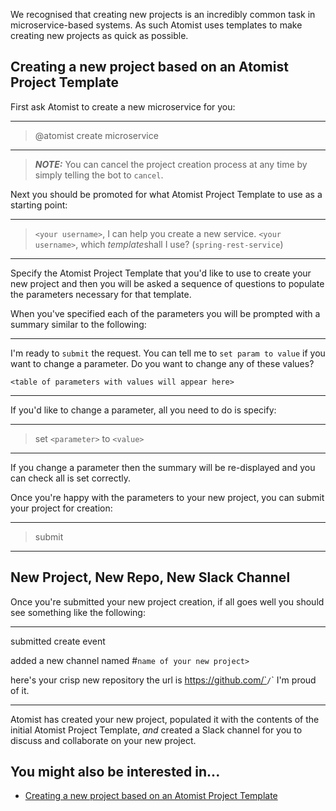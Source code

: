 We recognised that creating new projects is an incredibly common task in microservice-based systems. As such Atomist uses templates to make creating new projects as quick as possible.

## Creating a new project based on an Atomist Project Template

First ask Atomist to create a new microservice for you:

---
> @atomist create microservice

---

> ***NOTE:*** You can cancel the project creation process at any time by simply telling the bot to `cancel`.

Next you should be promoted for what Atomist Project Template to use as a starting point:

---
> `<your username>`, I can help you create a new service. 
`<your username>`, which ​*template*​ shall I use? (`spring-rest-service`)

---

Specify the Atomist Project Template that you'd like to use to create your new project and then you will be asked a sequence of questions to populate the parameters necessary for that template.

When you've specified each of the parameters you will be prompted with a summary similar to the following:

---

I'm ready to `submit` the request.  You can tell me to `set param to value` if you want to change a parameter.
Do you want to change any of these values?

`<table of parameters with values will appear here>`

---

If you'd like to change a parameter, all you need to do is specify:

---

> set `<parameter>` to `<value>`

---

If you change a parameter then the summary will be re-displayed and you can check all is set correctly.

Once you're happy with the parameters to your new project, you can submit your project for creation:

---

> submit

---

## New Project, New Repo, New Slack Channel

Once you're submitted your new project creation, if all goes well you should see something like the following:

---

submitted create event
 
added a new channel named #`name of your new project>`

here's your crisp new repository
the url is https://github.com/`<your org>`/`<your new project name>`
I'm proud of it.

---

Atomist has created your new project, populated it with the contents of the initial Atomist Project Template, *and* created a Slack channel for you to discuss and collaborate on your new project.

## You might also be interested in...

* [Creating a new project based on an Atomist Project Template](create-new-project.md)